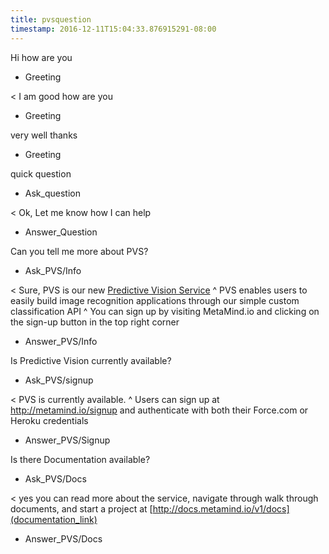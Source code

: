 ```yaml
---
title: pvsquestion
timestamp: 2016-12-11T15:04:33.876915291-08:00
---
```


Hi
how are you
* Greeting

< I am good how are you
* Greeting

very well thanks
* Greeting

quick question
* Ask_question

< Ok, Let me know how I can help
* Answer_Question

Can you tell me more about PVS?
* Ask_PVS/Info

< Sure, PVS is our new [Predictive Vision Service](Entity#Product)
^ PVS enables users to easily build image recognition applications through our simple custom classification API
^ You can sign up by visiting MetaMind.io and clicking on the sign-up button in the top right corner
* Answer_PVS/Info

Is Predictive Vision currently available?
* Ask_PVS/signup

< PVS is currently available.
^ Users can sign up at http://metamind.io/signup and authenticate with both their Force.com or Heroku credentials
* Answer_PVS/Signup

Is there Documentation available?
* Ask_PVS/Docs

< yes you can read more about the service, navigate through walk through documents, and start a project at [http://docs.metamind.io/v1/docs](documentation_link)
* Answer_PVS/Docs
